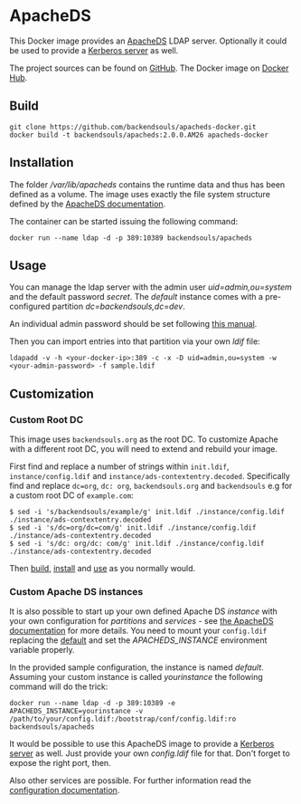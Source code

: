 # ApacheDS

This Docker image provides an [ApacheDS](https://directory.apache.org/apacheds/) LDAP server. Optionally it could be used to provide a [Kerberos server](https://directory.apache.org/apacheds/advanced-ug/2.1-config-description.html#kerberos-server) as well.

The project sources can be found on [GitHub](https://github.com/backendsouls/apacheds-docker). The Docker image on [Docker Hub](https://registry.hub.docker.com/u/backendsouls/apacheds/).


## Build

    git clone https://github.com/backendsouls/apacheds-docker.git
    docker build -t backendsouls/apacheds:2.0.0.AM26 apacheds-docker


## Installation

The folder */var/lib/apacheds* contains the runtime data and thus has been defined as a volume. The image uses exactly the file system structure defined by the [ApacheDS documentation](https://directory.apache.org/apacheds/advanced-ug/2.2.1-debian-instance-layout.html).

The container can be started issuing the following command:

    docker run --name ldap -d -p 389:10389 backendsouls/apacheds


## Usage

You can manage the ldap server with the admin user *uid=admin,ou=system* and the default password *secret*. The *default* instance comes with a pre-configured partition *dc=backendsouls,dc=dev*.

An individual admin password should be set following [this manual](https://directory.apache.org/apacheds/basic-ug/1.4.2-changing-admin-password.html).

Then you can import entries into that partition via your own *ldif* file:

    ldapadd -v -h <your-docker-ip>:389 -c -x -D uid=admin,ou=system -w <your-admin-password> -f sample.ldif


## Customization

### Custom Root DC

This image uses `backendsouls.org` as the root DC. To customize Apache with a different root DC, you will need
to extend and rebuild your image.

First find and replace a number of strings within `init.ldif`, `instance/config.ldif` and `instance/ads-contextentry.decoded`.
Specifically find and replace `dc=org`, `dc: org`, `backendsouls.org` and `backendsouls` e.g for a custom root DC of `example.com`:

```shell
$ sed -i 's/backendsouls/example/g' init.ldif ./instance/config.ldif ./instance/ads-contextentry.decoded
$ sed -i 's/dc=org/dc=com/g' init.ldif ./instance/config.ldif ./instance/ads-contextentry.decoded
$ sed -i 's/dc: org/dc: com/g' init.ldif ./instance/config.ldif ./instance/ads-contextentry.decoded
```

Then [build](##-Build), [install](##-Installation) and [use](##-Usage) as you normally would.

### Custom Apache DS instances

It is also possible to start up your own defined Apache DS *instance* with your own configuration for *partitions* and *services* - see
[the ApacheDS documentation](https://directory.apache.org/apacheds/advanced-ug/2.1-config-description.html) for more details.
You need to mount your `config.ldif` replacing the [default](https://github.com/backendsouls/apacheds-docker/blob/master/instance/config.ldif)
and set the *APACHEDS_INSTANCE* environment variable properly.

In the provided sample configuration, the instance is named *default*. Assuming your custom instance is called *yourinstance* the following command will do the trick:

    docker run --name ldap -d -p 389:10389 -e APACHEDS_INSTANCE=yourinstance -v /path/to/your/config.ldif:/bootstrap/conf/config.ldif:ro backendsouls/apacheds


It would be possible to use this ApacheDS image to provide a [Kerberos server](https://directory.apache.org/apacheds/advanced-ug/2.1-config-description.html#kerberos-server) as well. Just provide your own *config.ldif* file for that. Don't forget to expose the right port, then.

Also other services are possible. For further information read the [configuration documentation](https://directory.apache.org/apacheds/advanced-ug/2.1-config-description.html).
